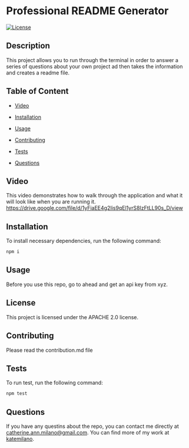
# Professional README Generator

[![License](https://img.shields.io/badge/License-Apache%202.0-blue.svg)](https://opensource.org/licenses/Apache-2.0)

## Description

This project allows you to run through the terminal in order to answer a series of questions about your own project ad then takes the information and creates a readme file.

## Table of Content

* [Video](#Video)

* [Installation](#installation)

* [Usage](#usage)

* [Contributing](#contributing)

* [Tests](#tests)

* [Questions](#questions)

## Video
This video demonstrates how to walk through the application and what it will look like when you are running it.
https://drive.google.com/file/d/1yFiaEE4g2Iis9qEl1yrS8IzFtLL90s_D/view

## Installation

To install necessary dependencies, run the following command:

```bash
npm i
```

## Usage

Before you use this repo, go to ahead and get an api key from xyz.

## License

This project is licensed under the APACHE 2.0 license.

## Contributing

Please read the contribution.md file

## Tests

To run test, run the following command:

```bash
npm test
```

## Questions

If you have any questins about the repo, you can contact me directly at catherine.ann.milano@gmail.com. You can find more of my work at [katemilano](http://github.com/katemilano/).
    
